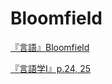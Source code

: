 # Bloomfield

[『言語』Bloomfield](Bloomfield%205a95b15955c24615a5baecae0005a33d/%E3%80%8E%E8%A8%80%E8%AA%9E%E3%80%8FBloomfield%20741c9070a8644288a50dbd2049727242.md)

[『言語学Ⅰ』p.24, 25](Bloomfield%205a95b15955c24615a5baecae0005a33d/%E3%80%8E%E8%A8%80%E8%AA%9E%E5%AD%A6%E2%85%A0%E3%80%8Fp%2024,%2025%20a71f5b074a0149bbb79ccdffeb286612.md)